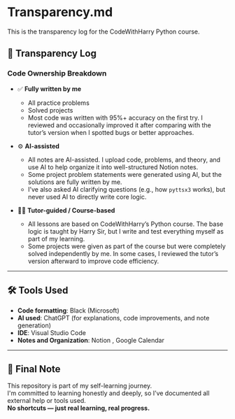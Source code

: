 # Transparency.md

This is the transparency log for the CodeWithHarry Python course.

## 📜 Transparency Log  
### Code Ownership Breakdown

- ✅ **Fully written by me**  
  - All practice problems  
  - Solved projects  
  - Most code was written with 95%+ accuracy on the first try. I reviewed
    and occasionally improved it after comparing with the tutor’s version
    when I spotted bugs or better approaches.

- ⚙️ **AI-assisted**  
  - All notes are AI-assisted. I upload code, problems, and theory,
    and use AI to help organize it into well-structured Notion notes.  
  - Some project problem statements were generated using AI,
    but the solutions are fully written by me.  
  - I’ve also asked AI clarifying questions (e.g., how `pyttsx3` works),
    but never used AI to directly write core logic.

- 👨‍🏫 **Tutor-guided / Course-based**  
  - All lessons are based on CodeWithHarry’s Python course. The base logic is taught by Harry Sir,
    but I write and test everything myself as part of my learning.  
  - Some projects were given as part of the course but were completely solved independently by me.
    In some cases, I reviewed the tutor’s version afterward to improve code efficiency.

---

## 🛠️ Tools Used

- **Code formatting**: Black (Microsoft)  
- **AI used**: ChatGPT (for explanations, code improvements, and note generation)  
- **IDE**: Visual Studio Code
- **Notes and Organization**: Notion , Google Calendar

---

## 🧠 Final Note

This repository is part of my self-learning journey.  
I'm committed to learning honestly and deeply, so I’ve documented all external help or tools used.  
**No shortcuts — just real learning, real progress.**
